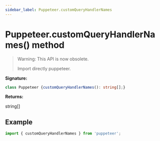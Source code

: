 ```yaml
---
sidebar_label: Puppeteer.customQueryHandlerNames
---
```

# Puppeteer.customQueryHandlerNames() method

> Warning: This API is now obsolete.
> 
> Import directly puppeteer.
> 

**Signature:**

```typescript
class Puppeteer {customQueryHandlerNames(): string[];}
```
**Returns:**

string\[\]

## Example


```ts
import { customQueryHandlerNames } from 'puppeteer';
```


